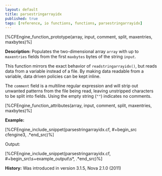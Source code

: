 ```yaml
---
layout: default
title: parsestringarrayidx
published: true
tags: [reference, io functions, functions, parsestringarrayidx]
---
```


[%CFEngine_function_prototype(array, input, comment, split, maxentries, maxbytes)%]

**Description:** Populates the two-dimensional array `array` with up to
`maxentries` fields from the first `maxbytes` bytes of the string `input`.

This function mirrors the exact behavior of `readstringarrayidx()`, but
reads data from a variable instead of a file. By making data readable from a variable, data driven policies can be kept inline.

The `comment` field is a multiline regular expression and will strip out
unwanted patterns from the file being read, leaving unstripped characters to be
split into fields. Using the empty string (`""`) indicates no comments.

[%CFEngine_function_attributes(array, input, comment, split, maxentries, maxbytes)%]

**Example:**

[%CFEngine_include_snippet(parsestringarrayidx.cf, #\+begin_src cfengine3, .*end_src)%]

Output:

[%CFEngine_include_snippet(parsestringarrayidx.cf, #\+begin_src\s+example_output\s*, .*end_src)%]

**History:** Was introduced in version 3.1.5, Nova 2.1.0 (2011)
